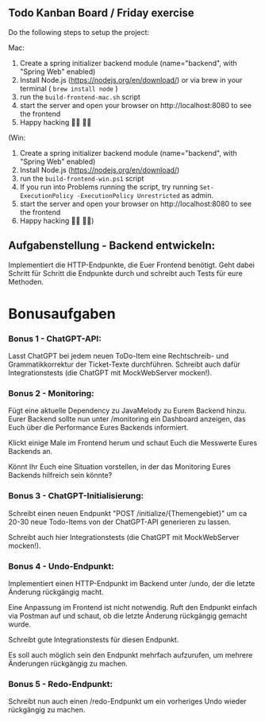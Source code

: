 ## Todo Kanban Board / Friday exercise

Do the following steps to setup the project:

Mac:
1. Create a spring initializer backend module (name="backend", with "Spring Web" enabled)
2. Install Node.js (https://nodejs.org/en/download/) or via brew in your terminal ( `brew install node` )
3. run the `build-frontend-mac.sh` script
4. start the server and open your browser on http://localhost:8080 to see the frontend
5. Happy hacking 👩‍💻 👨‍💻

(Win:
1. Create a spring initializer backend module (name="backend", with "Spring Web" enabled)
2. Install Node.js (https://nodejs.org/en/download/)
3. run the `build-frontend-win.ps1` script
4. If you run into Problems running the script, try running `Set-ExecutionPolicy -ExecutionPolicy Unrestricted` as admin.
5. start the server and open your browser on http://localhost:8080 to see the frontend
6. Happy hacking 👩‍💻 👨‍💻)

## Aufgabenstellung - Backend entwickeln:
Implementiert die HTTP-Endpunkte, die Euer Frontend benötigt.
Geht dabei Schritt für Schritt die Endpunkte durch und schreibt auch Tests für eure Methoden.


# Bonusaufgaben

### Bonus 1 - ChatGPT-API:
Lasst ChatGPT bei jedem neuen ToDo-Item eine Rechtschreib- und Grammatikkorrektur der Ticket-Texte durchführen.
Schreibt auch dafür Integrationstests (die ChatGPT mit MockWebServer mocken!).


### Bonus 2 - Monitoring:
Fügt eine aktuelle Dependency zu JavaMelody zu Eurem Backend hinzu. Eurer Backend sollte nun unter /monitoring ein Dashboard anzeigen, das Euch über die Performance Eures Backends informiert.

Klickt einige Male im Frontend herum und schaut Euch die Messwerte Eures Backends an.

Könnt Ihr Euch eine Situation vorstellen, in der das Monitoring Eures Backends hilfreich sein könnte?


### Bonus 3 -  ChatGPT-Initialisierung:
Schreibt einen neuen Endpunkt "POST /initialize/{Themengebiet}" um ca 20-30 neue Todo-Items von der ChatGPT-API generieren zu lassen.

Schreibt auch hier Integrationstests (die ChatGPT mit MockWebServer mocken!).


### Bonus 4 - Undo-Endpunkt:
Implementiert einen HTTP-Endpunkt im Backend unter /undo, der die letzte Änderung rückgängig macht.

Eine Anpassung im Frontend ist nicht notwendig. Ruft den Endpunkt einfach via Postman auf und schaut, ob die letzte Änderung rückgängig gemacht wurde.

Schreibt gute Integrationstests für diesen Endpunkt.

Es soll auch möglich sein den Endpunkt mehrfach aufzurufen, um mehrere Änderungen rückgängig zu machen.


### Bonus 5 - Redo-Endpunkt:
Schreibt nun auch einen /redo-Endpunkt um ein vorheriges Undo wieder rückgängig zu machen.
